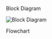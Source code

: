 Block Diagram

![Block Diagram](https://user-images.githubusercontent.com/102499284/168094258-0ae6f89c-ef3b-47d6-978b-491fa135b4bc.png)


Flowchart



